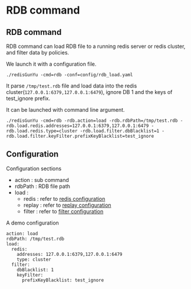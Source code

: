 # RDB command


## RDB command

RDB command can load RDB file to a running redis server or redis cluster, and filter data by policies.

We launch it with a configuration file.   
```
./redisGunYu -cmd=rdb -conf=config/rdb_load.yaml
```
It parse `/tmp/test.rdb` file and load data into the redis cluster(`127.0.0.1:6379,127.0.0.1:6479`), ignore DB 1 and the keys of test_ignore prefix.


It can be launched with command line argument.
```
./redisGunYu -cmd=rdb -rdb.action=load -rdb.rdbPath=/tmp/test.rdb -rdb.load.redis.addresses=127.0.0.1:6379,127.0.0.1:6479 -rdb.load.redis.type=cluster -rdb.load.filter.dbBlacklist=1 -rdb.load.filter.keyFilter.prefixKeyBlacklist=test_ignore
```


## Configuration

Configuration sections
- action : sub command
- rdbPath : RDB file path
- load : 
  - redis : refer to [redis configuration](sync_configuration_en.md#redis-configuration)
  - replay : refer to [replay configuration](sync_configuration_en.md#replay-configuration)
  - filter : refer to [filter configuration](sync_configuration_en.md#filter-configuration)


A demo configuration
```
action: load
rdbPath: /tmp/test.rdb
load:
  redis:
    addresses: 127.0.0.1:6379,127.0.0.1:6479
    type: cluster
  filter:
    dbBlacklist: 1
    keyFilter:
      prefixKeyBlacklist: test_ignore
```





